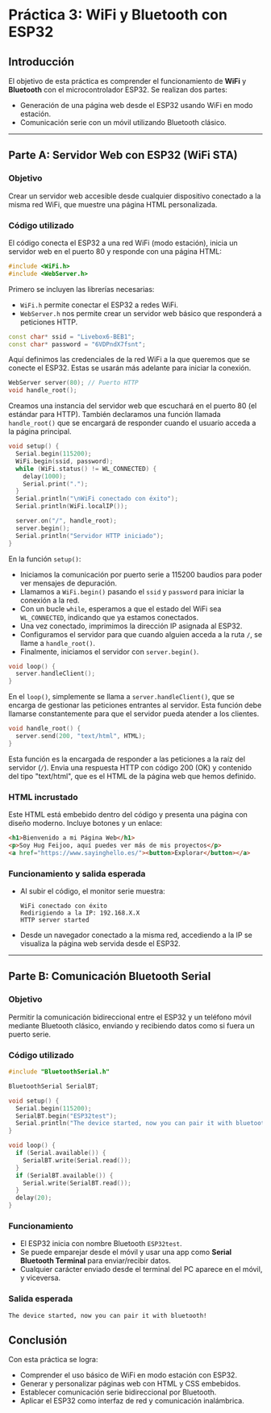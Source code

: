 
# Práctica 3: WiFi y Bluetooth con ESP32

## Introducción

El objetivo de esta práctica es comprender el funcionamiento de **WiFi** y **Bluetooth** con el microcontrolador ESP32. Se realizan dos partes:

- Generación de una página web desde el ESP32 usando WiFi en modo estación.
- Comunicación serie con un móvil utilizando Bluetooth clásico.

---

## Parte A: Servidor Web con ESP32 (WiFi STA)

### Objetivo

Crear un servidor web accesible desde cualquier dispositivo conectado a la misma red WiFi, que muestre una página HTML personalizada.

### Código utilizado

El código conecta el ESP32 a una red WiFi (modo estación), inicia un servidor web en el puerto 80 y responde con una página HTML:


```cpp
#include <WiFi.h>
#include <WebServer.h>
```

Primero se incluyen las librerías necesarias:
- `WiFi.h` permite conectar el ESP32 a redes WiFi.
- `WebServer.h` nos permite crear un servidor web básico que responderá a peticiones HTTP.

```cpp
const char* ssid = "Livebox6-BEB1";
const char* password = "6VDPndX7fsnt";
```
Aquí definimos las credenciales de la red WiFi a la que queremos que se conecte el ESP32. Estas se usarán más adelante para iniciar la conexión.

```cpp
WebServer server(80); // Puerto HTTP
void handle_root();
```

Creamos una instancia del servidor web que escuchará en el puerto 80 (el estándar para HTTP). También declaramos una función llamada `handle_root()` que se encargará de responder cuando el usuario acceda a la página principal.

```cpp
void setup() {
  Serial.begin(115200);
  WiFi.begin(ssid, password);
  while (WiFi.status() != WL_CONNECTED) {
    delay(1000);
    Serial.print(".");
  }
  Serial.println("\nWiFi conectado con éxito");
  Serial.println(WiFi.localIP());

  server.on("/", handle_root);
  server.begin();
  Serial.println("Servidor HTTP iniciado");
}
```

En la función `setup()`:
- Iniciamos la comunicación por puerto serie a 115200 baudios para poder ver mensajes de depuración.
- Llamamos a `WiFi.begin()` pasando el `ssid` y `password` para iniciar la conexión a la red.
- Con un bucle `while`, esperamos a que el estado del WiFi sea `WL_CONNECTED`, indicando que ya estamos conectados.
- Una vez conectado, imprimimos la dirección IP asignada al ESP32.
- Configuramos el servidor para que cuando alguien acceda a la ruta `/`, se llame a `handle_root()`.
- Finalmente, iniciamos el servidor con `server.begin()`.

```cpp
void loop() {
  server.handleClient();
}
```

En el `loop()`, simplemente se llama a `server.handleClient()`, que se encarga de gestionar las peticiones entrantes al servidor. Esta función debe llamarse constantemente para que el servidor pueda atender a los clientes.

```cpp
void handle_root() {
  server.send(200, "text/html", HTML);
}
```

Esta función es la encargada de responder a las peticiones a la raíz del servidor (`/`). Envia una respuesta HTTP con código 200 (OK) y contenido del tipo "text/html", que es el HTML de la página web que hemos definido.

### HTML incrustado

Este HTML está embebido dentro del código y presenta una página con diseño moderno. Incluye botones y un enlace:

```html
<h1>Bienvenido a mi Página Web</h1>
<p>Soy Hug Feijoo, aquí puedes ver más de mis proyectos</p>
<a href="https://www.sayinghello.es/"><button>Explorar</button></a>
```

### Funcionamiento y salida esperada

- Al subir el código, el monitor serie muestra:
  ```
  WiFi conectado con éxito
  Redirigiendo a la IP: 192.168.X.X
  HTTP server started
  ```

- Desde un navegador conectado a la misma red, accediendo a la IP se visualiza la página web servida desde el ESP32.

---

## Parte B: Comunicación Bluetooth Serial

### Objetivo

Permitir la comunicación bidireccional entre el ESP32 y un teléfono móvil mediante Bluetooth clásico, enviando y recibiendo datos como si fuera un puerto serie.

### Código utilizado

```cpp
#include "BluetoothSerial.h"

BluetoothSerial SerialBT;

void setup() {
  Serial.begin(115200);
  SerialBT.begin("ESP32test");
  Serial.println("The device started, now you can pair it with bluetooth!");
}

void loop() {
  if (Serial.available()) {
    SerialBT.write(Serial.read());
  }
  if (SerialBT.available()) {
    Serial.write(SerialBT.read());
  }
  delay(20);
}
```

### Funcionamiento

- El ESP32 inicia con nombre Bluetooth `ESP32test`.
- Se puede emparejar desde el móvil y usar una app como **Serial Bluetooth Terminal** para enviar/recibir datos.
- Cualquier carácter enviado desde el terminal del PC aparece en el móvil, y viceversa.

### Salida esperada

```
The device started, now you can pair it with bluetooth!
```


## Conclusión

Con esta práctica se logra:

- Comprender el uso básico de WiFi en modo estación con ESP32.
- Generar y personalizar páginas web con HTML y CSS embebidos.
- Establecer comunicación serie bidireccional por Bluetooth.
- Aplicar el ESP32 como interfaz de red y comunicación inalámbrica.
